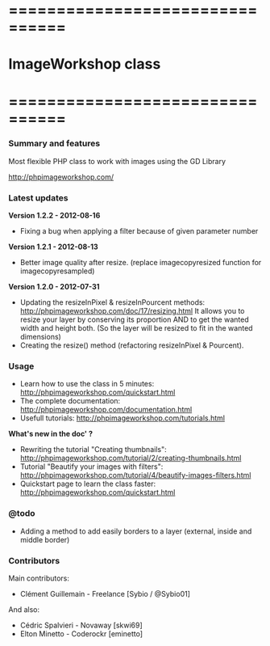 # ================================
# ImageWorkshop class
# ================================

### Summary and features
Most flexible PHP class to work with images using the GD Library

http://phpimageworkshop.com/

### Latest updates

**Version 1.2.2 - 2012-08-16**
- Fixing a bug when applying a filter because of given parameter number

**Version 1.2.1 - 2012-08-13**
- Better image quality after resize. (replace imagecopyresized function for imagecopyresampled)

**Version 1.2.0 - 2012-07-31**
- Updating the resizeInPixel & resizeInPourcent methods: http://phpimageworkshop.com/doc/17/resizing.html
It allows you to resize your layer by conserving its proportion AND to get the wanted width and height both.
(So the layer will be resized to fit in the wanted dimensions)
- Creating the resize() method (refactoring resizeInPixel & Pourcent).

### Usage

- Learn how to use the class in 5 minutes: http://phpimageworkshop.com/quickstart.html
- The complete documentation: http://phpimageworkshop.com/documentation.html
- Usefull tutorials: http://phpimageworkshop.com/tutorials.html

**What's new in the doc' ?**

- Rewriting the tutorial "Creating thumbnails": http://phpimageworkshop.com/tutorial/2/creating-thumbnails.html
- Tutorial "Beautify your images with filters": http://phpimageworkshop.com/tutorial/4/beautify-images-filters.html
- Quickstart page to learn the class faster: http://phpimageworkshop.com/quickstart.html

### @todo
- Adding a method to add easily borders to a layer (external, inside and middle border)

### Contributors
Main contributors:
- Clément Guillemain - Freelance [Sybio / @Sybio01]
          
And also:
- Cédric Spalvieri - Novaway [skwi69]
- Elton Minetto - Coderockr [eminetto]